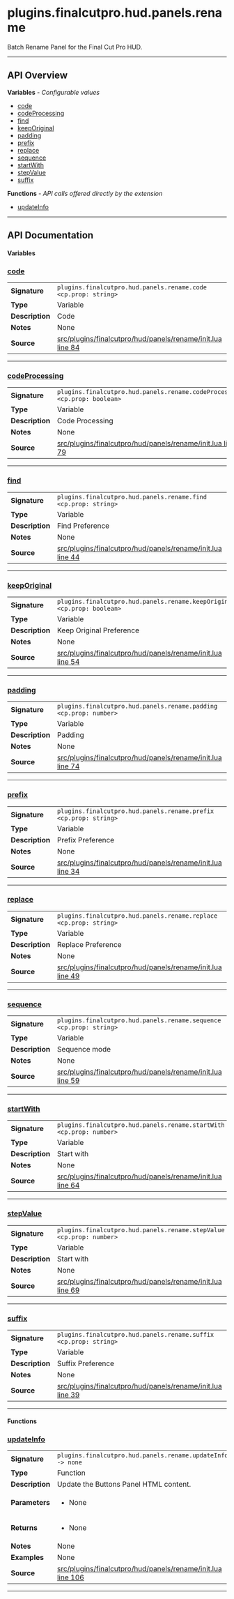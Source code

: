 # plugins.finalcutpro.hud.panels.rename

Batch Rename Panel for the Final Cut Pro HUD.

---

## API Overview
**Variables** - _Configurable values_
 * [code](#code)
 * [codeProcessing](#codeprocessing)
 * [find](#find)
 * [keepOriginal](#keeporiginal)
 * [padding](#padding)
 * [prefix](#prefix)
 * [replace](#replace)
 * [sequence](#sequence)
 * [startWith](#startwith)
 * [stepValue](#stepvalue)
 * [suffix](#suffix)

**Functions** - _API calls offered directly by the extension_
 * [updateInfo](#updateinfo)


---

## API Documentation

#### Variables


### [code](#code)

|                                             |                                                                                     |
| --------------------------------------------|-------------------------------------------------------------------------------------|
| **Signature**                               | `plugins.finalcutpro.hud.panels.rename.code <cp.prop: string>`                                                                    |
| **Type**                                    | Variable                                                                     |
| **Description**                             | Code                                                                     |
| **Notes**                                   | None |
| **Source**                                  | [src/plugins/finalcutpro/hud/panels/rename/init.lua line 84](https://github.com/CommandPost/CommandPost/blob/develop/src/plugins/finalcutpro/hud/panels/rename/init.lua#L84) |

---


### [codeProcessing](#codeprocessing)

|                                             |                                                                                     |
| --------------------------------------------|-------------------------------------------------------------------------------------|
| **Signature**                               | `plugins.finalcutpro.hud.panels.rename.codeProcessing <cp.prop: boolean>`                                                                    |
| **Type**                                    | Variable                                                                     |
| **Description**                             | Code Processing                                                                     |
| **Notes**                                   | None |
| **Source**                                  | [src/plugins/finalcutpro/hud/panels/rename/init.lua line 79](https://github.com/CommandPost/CommandPost/blob/develop/src/plugins/finalcutpro/hud/panels/rename/init.lua#L79) |

---


### [find](#find)

|                                             |                                                                                     |
| --------------------------------------------|-------------------------------------------------------------------------------------|
| **Signature**                               | `plugins.finalcutpro.hud.panels.rename.find <cp.prop: string>`                                                                    |
| **Type**                                    | Variable                                                                     |
| **Description**                             | Find Preference                                                                     |
| **Notes**                                   | None |
| **Source**                                  | [src/plugins/finalcutpro/hud/panels/rename/init.lua line 44](https://github.com/CommandPost/CommandPost/blob/develop/src/plugins/finalcutpro/hud/panels/rename/init.lua#L44) |

---


### [keepOriginal](#keeporiginal)

|                                             |                                                                                     |
| --------------------------------------------|-------------------------------------------------------------------------------------|
| **Signature**                               | `plugins.finalcutpro.hud.panels.rename.keepOriginal <cp.prop: boolean>`                                                                    |
| **Type**                                    | Variable                                                                     |
| **Description**                             | Keep Original Preference                                                                     |
| **Notes**                                   | None |
| **Source**                                  | [src/plugins/finalcutpro/hud/panels/rename/init.lua line 54](https://github.com/CommandPost/CommandPost/blob/develop/src/plugins/finalcutpro/hud/panels/rename/init.lua#L54) |

---


### [padding](#padding)

|                                             |                                                                                     |
| --------------------------------------------|-------------------------------------------------------------------------------------|
| **Signature**                               | `plugins.finalcutpro.hud.panels.rename.padding <cp.prop: number>`                                                                    |
| **Type**                                    | Variable                                                                     |
| **Description**                             | Padding                                                                     |
| **Notes**                                   | None |
| **Source**                                  | [src/plugins/finalcutpro/hud/panels/rename/init.lua line 74](https://github.com/CommandPost/CommandPost/blob/develop/src/plugins/finalcutpro/hud/panels/rename/init.lua#L74) |

---


### [prefix](#prefix)

|                                             |                                                                                     |
| --------------------------------------------|-------------------------------------------------------------------------------------|
| **Signature**                               | `plugins.finalcutpro.hud.panels.rename.prefix <cp.prop: string>`                                                                    |
| **Type**                                    | Variable                                                                     |
| **Description**                             | Prefix Preference                                                                     |
| **Notes**                                   | None |
| **Source**                                  | [src/plugins/finalcutpro/hud/panels/rename/init.lua line 34](https://github.com/CommandPost/CommandPost/blob/develop/src/plugins/finalcutpro/hud/panels/rename/init.lua#L34) |

---


### [replace](#replace)

|                                             |                                                                                     |
| --------------------------------------------|-------------------------------------------------------------------------------------|
| **Signature**                               | `plugins.finalcutpro.hud.panels.rename.replace <cp.prop: string>`                                                                    |
| **Type**                                    | Variable                                                                     |
| **Description**                             | Replace Preference                                                                     |
| **Notes**                                   | None |
| **Source**                                  | [src/plugins/finalcutpro/hud/panels/rename/init.lua line 49](https://github.com/CommandPost/CommandPost/blob/develop/src/plugins/finalcutpro/hud/panels/rename/init.lua#L49) |

---


### [sequence](#sequence)

|                                             |                                                                                     |
| --------------------------------------------|-------------------------------------------------------------------------------------|
| **Signature**                               | `plugins.finalcutpro.hud.panels.rename.sequence <cp.prop: string>`                                                                    |
| **Type**                                    | Variable                                                                     |
| **Description**                             | Sequence mode                                                                     |
| **Notes**                                   | None |
| **Source**                                  | [src/plugins/finalcutpro/hud/panels/rename/init.lua line 59](https://github.com/CommandPost/CommandPost/blob/develop/src/plugins/finalcutpro/hud/panels/rename/init.lua#L59) |

---


### [startWith](#startwith)

|                                             |                                                                                     |
| --------------------------------------------|-------------------------------------------------------------------------------------|
| **Signature**                               | `plugins.finalcutpro.hud.panels.rename.startWith <cp.prop: number>`                                                                    |
| **Type**                                    | Variable                                                                     |
| **Description**                             | Start with                                                                     |
| **Notes**                                   | None |
| **Source**                                  | [src/plugins/finalcutpro/hud/panels/rename/init.lua line 64](https://github.com/CommandPost/CommandPost/blob/develop/src/plugins/finalcutpro/hud/panels/rename/init.lua#L64) |

---


### [stepValue](#stepvalue)

|                                             |                                                                                     |
| --------------------------------------------|-------------------------------------------------------------------------------------|
| **Signature**                               | `plugins.finalcutpro.hud.panels.rename.stepValue <cp.prop: number>`                                                                    |
| **Type**                                    | Variable                                                                     |
| **Description**                             | Start with                                                                     |
| **Notes**                                   | None |
| **Source**                                  | [src/plugins/finalcutpro/hud/panels/rename/init.lua line 69](https://github.com/CommandPost/CommandPost/blob/develop/src/plugins/finalcutpro/hud/panels/rename/init.lua#L69) |

---


### [suffix](#suffix)

|                                             |                                                                                     |
| --------------------------------------------|-------------------------------------------------------------------------------------|
| **Signature**                               | `plugins.finalcutpro.hud.panels.rename.suffix <cp.prop: string>`                                                                    |
| **Type**                                    | Variable                                                                     |
| **Description**                             | Suffix Preference                                                                     |
| **Notes**                                   | None |
| **Source**                                  | [src/plugins/finalcutpro/hud/panels/rename/init.lua line 39](https://github.com/CommandPost/CommandPost/blob/develop/src/plugins/finalcutpro/hud/panels/rename/init.lua#L39) |

---

#### Functions


### [updateInfo](#updateinfo)

|                                             |                                                                                     |
| --------------------------------------------|-------------------------------------------------------------------------------------|
| **Signature**                               | `plugins.finalcutpro.hud.panels.rename.updateInfo() -> none`                                                                    |
| **Type**                                    | Function                                                                     |
| **Description**                             | Update the Buttons Panel HTML content.                                                                     |
| **Parameters**                              | <ul><li>None</li></ul> |
| **Returns**                                 | <ul><li>None</li></ul>          |
| **Notes**                                   | None |
| **Examples**                                | None |
| **Source**                                  | [src/plugins/finalcutpro/hud/panels/rename/init.lua line 106](https://github.com/CommandPost/CommandPost/blob/develop/src/plugins/finalcutpro/hud/panels/rename/init.lua#L106) |

---

